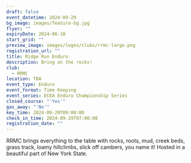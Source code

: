 ```yaml
---
draft: false
event_datetime: 2024-09-29
bg_image: images/feature-bg.jpg
flyer: ""
expiryDate: 2024-06-10
start_grid: ""
preview_image: images/logos/clubs/rrmc-large.png
registration_url: ""
title: Ridge Run Enduro
description: Bring on the rocks!
club:
  - RRMC
location: TBA
event_type: Enduro
event_format: Time Keeping
event_series: ECEA Enduro Championship Series
closed_course: "'Yes'"
gas_away: "'No'"
key_time: 2024-09-29T09:00:00
check_in_time: 2024-09-29T07:00:00
registration_date: ""
---
```


RRMC brings everything to the table with rocks, roots, mud, creek beds, grass track, loamy hillclimbs, slick off cambers, you name it! Hosted in a beautiful part of New York State.